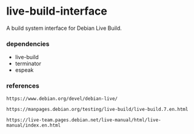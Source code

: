 # live-build-interface
A build system interface for Debian Live Build.

### dependencies

- live-build
- terminator 
- espeak

### references

```https://www.debian.org/devel/debian-live/```

```https://manpages.debian.org/testing/live-build/live-build.7.en.html```

```https://live-team.pages.debian.net/live-manual/html/live-manual/index.en.html```
